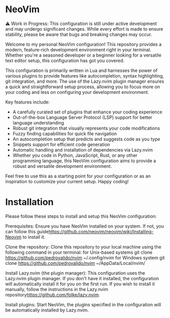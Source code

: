 # NeoVim

:warning: Work in Progress: This configuration is still under active development and may undergo significant changes. While every effort is made to ensure stability, please be aware that bugs and breaking changes may occur.

Welcome to my personal NeoVim configuration! This repository provides a modern, feature-rich development environment right in your terminal. Whether you're a seasoned developer or a beginner looking for a versatile text editor setup, this configuration has got you covered.

This configuration is primarily written in Lua and harnesses the power of various plugins to provide features like autocompletion, syntax highlighting, git integration, and more. The use of the Lazy.nvim plugin manager ensures a quick and straightforward setup process, allowing you to focus more on your coding and less on configuring your development environment.

Key features include:

- A carefully curated set of plugins that enhance your coding experience
- Out-of-the-box Language Server Protocol (LSP) support for better language understanding
- Robust git integration that visually represents your code modifications
- Fuzzy finding capabilities for quick file navigation
- An autocompletion setup that predicts and suggests code as you type
- Snippets support for efficient code generation
- Automatic handling and installation of dependencies via Lazy.nvim
- Whether you code in Python, JavaScript, Rust, or any other programming language, this NeoVim configuration aims to provide a robust and versatile development environment.

Feel free to use this as a starting point for your configuration or as an inspiration to customize your current setup. Happy coding!

# Installation

Please follow these steps to install and setup this NeoVim configuration:

Prerequisites: Ensure you have NeoVim installed on your system. If not, you can follow this guide<https://github.com/neovim/neovim/wiki/Installing-Neovim> to install it.

Clone the repository: Clone this repository to your local machine using the following command in your terminal:
for Unix-based systems
git clone https://github.com/pedrovalido/nvim ~/.config/nvim
for Windows system
git clone https://github.com/pedrovalido/nvim ~/AppData/Local/nvim/

Install Lazy.nvim (the plugin manager): This configuration uses the Lazy.nvim plugin manager.
If you don't have it installed, the configuration will automatically install it for you on the first run.
If you wish to install it manually, follow the instructions in the Lazy.nvim repository<https://github.com/folke/lazy.nvim>.

Install plugins: Start NeoVim, the plugins specified in the configuration will be automatically installed by Lazy.nvim.
